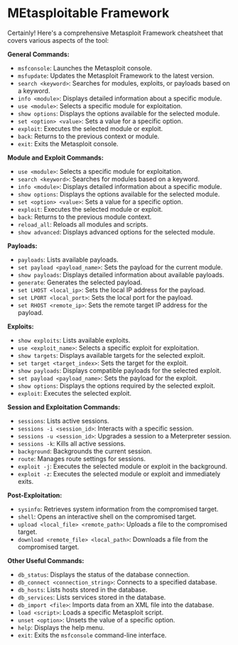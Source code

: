 # MEtasploitable Framework

Certainly! Here's a comprehensive Metasploit Framework cheatsheet that covers various aspects of the tool:

**General Commands:**

- `msfconsole`: Launches the Metasploit console.
- `msfupdate`: Updates the Metasploit Framework to the latest version.
- `search <keyword>`: Searches for modules, exploits, or payloads based on a keyword.
- `info <module>`: Displays detailed information about a specific module.
- `use <module>`: Selects a specific module for exploitation.
- `show options`: Displays the options available for the selected module.
- `set <option> <value>`: Sets a value for a specific option.
- `exploit`: Executes the selected module or exploit.
- `back`: Returns to the previous context or module.
- `exit`: Exits the Metasploit console.

**Module and Exploit Commands:**

- `use <module>`: Selects a specific module for exploitation.
- `search <keyword>`: Searches for modules based on a keyword.
- `info <module>`: Displays detailed information about a specific module.
- `show options`: Displays the options available for the selected module.
- `set <option> <value>`: Sets a value for a specific option.
- `exploit`: Executes the selected module or exploit.
- `back`: Returns to the previous module context.
- `reload_all`: Reloads all modules and scripts.
- `show advanced`: Displays advanced options for the selected module.

**Payloads:**

- `payloads`: Lists available payloads.
- `set payload <payload_name>`: Sets the payload for the current module.
- `show payloads`: Displays detailed information about available payloads.
- `generate`: Generates the selected payload.
- `set LHOST <local_ip>`: Sets the local IP address for the payload.
- `set LPORT <local_port>`: Sets the local port for the payload.
- `set RHOST <remote_ip>`: Sets the remote target IP address for the payload.

**Exploits:**

- `show exploits`: Lists available exploits.
- `use <exploit_name>`: Selects a specific exploit for exploitation.
- `show targets`: Displays available targets for the selected exploit.
- `set target <target_index>`: Sets the target for the exploit.
- `show payloads`: Displays compatible payloads for the selected exploit.
- `set payload <payload_name>`: Sets the payload for the exploit.
- `show options`: Displays the options required by the selected exploit.
- `exploit`: Executes the selected exploit.

**Session and Exploitation Commands:**

- `sessions`: Lists active sessions.
- `sessions -i <session_id>`: Interacts with a specific session.
- `sessions -u <session_id>`: Upgrades a session to a Meterpreter session.
- `sessions -k`: Kills all active sessions.
- `background`: Backgrounds the current session.
- `route`: Manages route settings for sessions.
- `exploit -j`: Executes the selected module or exploit in the background.
- `exploit -z`: Executes the selected module or exploit and immediately exits.

**Post-Exploitation:**

- `sysinfo`: Retrieves system information from the compromised target.
- `shell`: Opens an interactive shell on the compromised target.
- `upload <local_file> <remote_path>`: Uploads a file to the compromised target.
- `download <remote_file> <local_path>`: Downloads a file from the compromised target.

**Other Useful Commands:**

- `db_status`: Displays the status of the database connection.
- `db_connect <connection_string>`: Connects to a specified database.
- `db_hosts`: Lists hosts stored in the database.
- `db_services`: Lists services stored in the database.
- `db_import <file>`: Imports data from an XML file into the database.
- `load <script>`: Loads a specific Metasploit script.
- `unset <option>`: Unsets the value of a specific option.
- `help`: Displays the help menu.
- `exit`: Exits the `msfconsole` command-line interface.
